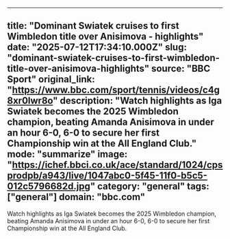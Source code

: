 ---
   title: "Dominant Swiatek cruises to first Wimbledon title over Anisimova - highlights"
   date: "2025-07-12T17:34:10.000Z"
   slug: "dominant-swiatek-cruises-to-first-wimbledon-title-over-anisimova-highlights"
   source: "BBC Sport"
   original_link: "https://www.bbc.com/sport/tennis/videos/c4g8xr0lwr8o"
   description: "Watch highlights as Iga Swiatek becomes the 2025 Wimbledon champion, beating Amanda Anisimova in under an hour 6-0, 6-0 to secure her first Championship win at the All England Club."
   mode: "summarize"
   image: "https://ichef.bbci.co.uk/ace/standard/1024/cpsprodpb/a943/live/1047abc0-5f45-11f0-b5c5-012c5796682d.jpg"
   category: "general"
   tags: ["general"]
   domain: "bbc.com"
  ---
  Watch highlights as Iga Swiatek becomes the 2025 Wimbledon champion, beating Amanda Anisimova in under an hour 6-0, 6-0 to secure her first Championship win at the All England Club.